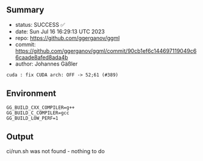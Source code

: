 ## Summary

- status: SUCCESS ✅
- date:   Sun Jul 16 16:29:13 UTC 2023
- repo:   https://github.com/ggerganov/ggml
- commit: https://github.com/ggerganov/ggml/commit/90cb1ef6c144697119049c66caade8afed8ada4b
- author: Johannes Gäßler
```
cuda : fix CUDA arch: OFF -> 52;61 (#389)
```

## Environment

```
GG_BUILD_CXX_COMPILER=g++
GG_BUILD_C_COMPILER=gcc
GG_BUILD_LOW_PERF=1
```

## Output

ci/run.sh was not found - nothing to do
